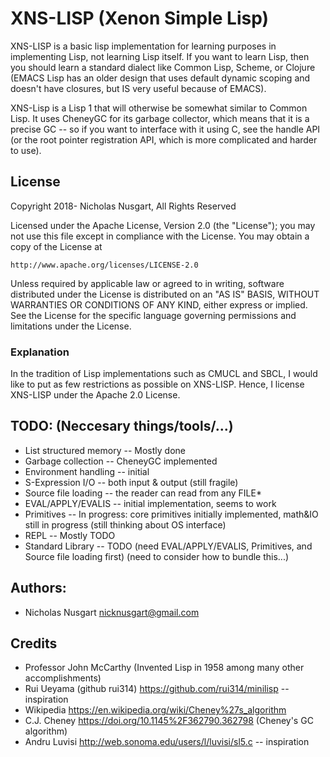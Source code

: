 # XNS-LISP (Xenon Simple Lisp)
XNS-LISP is a basic lisp implementation for learning purposes in implementing
Lisp, not learning Lisp itself.  If you want to learn Lisp, then you should
learn a standard dialect like Common Lisp, Scheme, or Clojure (EMACS Lisp has
an older design that uses default dynamic scoping and doesn't have closures,
but IS very useful because of EMACS). 

XNS-Lisp is a Lisp 1 that will otherwise be somewhat similar to Common Lisp. It
uses CheneyGC for its garbage collector, which means that it is a precise GC --
so if you want to interface with it using C, see the handle API (or the root
pointer registration API, which is more complicated and harder to use).

## License
Copyright 2018- Nicholas Nusgart, All Rights Reserved

Licensed under the Apache License, Version 2.0 (the "License");
you may not use this file except in compliance with the License.
You may obtain a copy of the License at

    http://www.apache.org/licenses/LICENSE-2.0

Unless required by applicable law or agreed to in writing, software
distributed under the License is distributed on an "AS IS" BASIS,
WITHOUT WARRANTIES OR CONDITIONS OF ANY KIND, either express or implied.
See the License for the specific language governing permissions and
limitations under the License.

### Explanation
  In the tradition of Lisp implementations such as CMUCL and SBCL, I would like
  to put as few restrictions as possible on XNS-LISP.  Hence, I license XNS-LISP
  under the Apache 2.0 License.  
## TODO: (Neccesary things/tools/...)
* List structured memory -- Mostly done 
* Garbage collection  -- CheneyGC implemented
* Environment handling -- initial 
* S-Expression I/O -- both input & output (still fragile)
* Source file loading -- the reader can read from any FILE*
* EVAL/APPLY/EVALIS -- initial implementation, seems to work
* Primitives -- In progress: core primitives initially implemented, math&IO still in progress (still thinking about OS interface)
* REPL -- Mostly TODO
* Standard Library -- TODO (need EVAL/APPLY/EVALIS, Primitives, and Source file loading first) (need to consider how to bundle this...)
## Authors:
* Nicholas Nusgart <nicknusgart@gmail.com>

## Credits
* Professor John McCarthy (Invented Lisp in 1958 among many other accomplishments)
* Rui Ueyama (github rui314) https://github.com/rui314/minilisp -- inspiration
* Wikipedia https://en.wikipedia.org/wiki/Cheney%27s_algorithm
* C.J. Cheney https://doi.org/10.1145%2F362790.362798 (Cheney's GC algorithm)
* Andru Luvisi http://web.sonoma.edu/users/l/luvisi/sl5.c -- inspiration